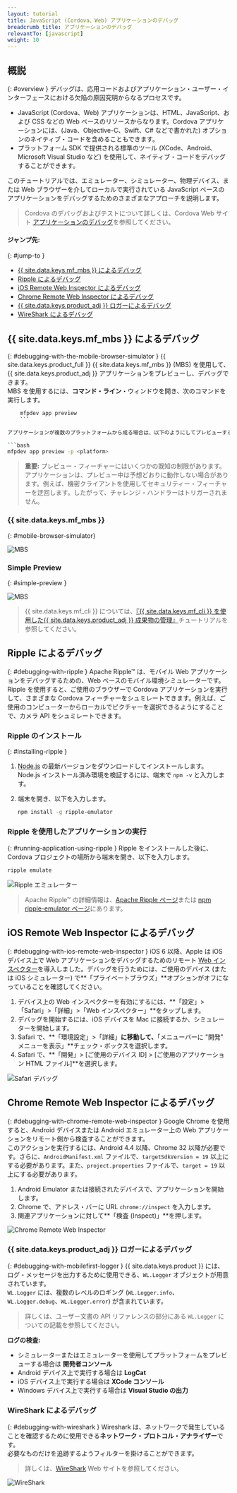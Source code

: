 ```yaml
---
layout: tutorial
title: JavaScript (Cordova、Web) アプリケーションのデバッグ
breadcrumb_title: アプリケーションのデバッグ        
relevantTo: [javascript]
weight: 10
---
```

<!-- NLS_CHARSET=UTF-8 -->
## 概説
{: #overview }
デバッグは、応用コードおよびアプリケーション・ユーザー・インターフェースにおける欠陥の原因究明からなるプロセスです。

* JavaScript (Cordova、Web) アプリケーションは、HTML、JavaScript、および CSS などの Web ベースのリソースからなります。Cordova アプリケーションには、(Java、Objective-C、Swift、C# などで書かれた) オプションのネイティブ・コードを含めることもできます。
* プラットフォーム SDK で提供される標準のツール (XCode、Android、Microsoft Visual Studio など) を使用して、ネイティブ・コードをデバッグすることができます。

このチュートリアルでは、エミュレーター、シミュレーター、物理デバイス、または Web ブラウザーを介してローカルで実行されている JavaScript ベースのアプリケーションをデバッグするためのさまざまなアプローチを説明します。 

> Cordova のデバッグおよびテストについて詳しくは、Cordova Web サイト [アプリケーションのデバッグ](https://cordova.apache.org/docs/en/latest/guide/next/index.html#link-testing-on-a-simulator-vs-on-a-real-device)を参照してください。

#### ジャンプ先:
{: #jump-to }

* [{{ site.data.keys.mf_mbs }} によるデバッグ](#debugging-with-the-mobile-browser-simulator)
* [Ripple によるデバッグ](#debugging-with-ripple)
* [iOS Remote Web Inspector によるデバッグ](#debugging-with-ios-remote-web-inspector)
* [Chrome Remote Web Inspector によるデバッグ](#debugging-with-chrome-remote-web-inspector)
* [{{ site.data.keys.product_adj }} ロガーによるデバッグ](#debugging-with-mobilefirst-logger)
* [WireShark によるデバッグ](#debugging-with-wireshark)

## {{ site.data.keys.mf_mbs }} によるデバッグ
{: #debugging-with-the-mobile-browser-simulator }
{{ site.data.keys.product_full }} {{ site.data.keys.mf_mbs }} (MBS) を使用して、{{ site.data.keys.product_adj }} アプリケーションをプレビューし、デバッグできます。  
MBS を使用するには、**コマンド・ライン**・ウィンドウを開き、次のコマンドを実行します。

```bash
    mfpdev app preview
    ```

アプリケーションが複数のプラットフォームから成る場合は、以下のようにしてプレビューするプラットフォームを指定します。

```bash
mfpdev app preview -p <platform>
```

> <span class="glyphicon glyphicon-exclamation-sign" aria-hidden="true"></span> **重要:** プレビュー・フィーチャーにはいくつかの既知の制限があります。アプリケーションは、プレビュー中は予想どおりに動作しない場合があります。例えば、機密クライアントを使用してセキュリティー・フィーチャーを迂回します。したがって、チャレンジ・ハンドラーはトリガーされません。

### {{ site.data.keys.mf_mbs }}
{: #mobile-browser-simulator}

![MBS](mbs.png)

### Simple Preview
{: #simple-preview }

![MBS](simple.png)

> {{ site.data.keys.mf_cli }} については、[『{{ site.data.keys.mf_cli }} を使用した{{ site.data.keys.product_adj }} 成果物の管理』](../using-mobilefirst-cli-to-manage-mobilefirst-artifacts)チュートリアルを参照してください。

## Ripple によるデバッグ
{: #debugging-with-ripple }
Apache Ripple™ は、モバイル Web アプリケーションをデバッグするための、Web ベースのモバイル環境シミュレーターです。  
Ripple を使用すると、ご使用のブラウザーで Cordova アプリケーションを実行して、さまざまな Cordova フィーチャーをシュミレートできます。例えば、ご使用のコンピューターからローカルでピクチャーを選択できるようにすることで、カメラ  API をシュミレートできます。  

### Ripple のインストール
{: #installing-ripple }

1. [Node.js](https://nodejs.org/en/) の最新バージョンをダウンロードしてインストールします。
Node.js インストール済み環境を検証するには、端末で `npm -v` と入力します。
2. 端末を開き、以下を入力します。

   ```bash
   npm install -g ripple-emulator
   ```

### Ripple を使用したアプリケーションの実行
{: #running-application-using-ripple }
Ripple をインストールした後に、Cordova プロジェクトの場所から端末を開き、以下を入力します。

```bash
ripple emulate
```

![Ripple エミュレーター](Ripple2.png)

> Apache Ripple™ の詳細情報は、[Apache Ripple ページ](http://ripple.incubator.apache.org/)または [npm ripple-emulator ページ](https://www.npmjs.com/package/ripple-emulator)にあります。

## iOS Remote Web Inspector によるデバッグ
{: #debugging-with-ios-remote-web-inspector }
iOS 6 以降、Apple は iOS デバイス上で Web アプリケーションをデバッグするためのリモート [Web インスペクター](https://developer.apple.com/safari/tools/)を導入しました。デバッグを行うためには、ご使用のデバイス (または iOS シミュレーター) で**「プライベートブラウズ」**オプションがオフになっていることを確認してください。  

1. デバイス上の Web インスペクターを有効にするには、**「設定」>「Safari」>「詳細」>「Web インスペクター」**をタップします。
2. デバッグを開始するには、iOS デバイスを Mac に接続するか、シミュレーターを開始します。
3. Safari で、**「環境設定」>「詳細」**に移動して、**「メニューバーに "開発" メニューを表示」**チェック・ボックスを選択します。
4. Safari で、**「開発」> [ご使用のデバイス ID] > [ご使用のアプリケーション HTML ファイル]**を選択します。

![Safari デバッグ](safari-debugging.png)

## Chrome Remote Web Inspector によるデバッグ
{: #debugging-with-chrome-remote-web-inspector }
Google Chrome を使用すると、Android デバイスまたは Android エミュレーター上の Web アプリケーションをリモート側から検査することができます。  
このアクションを実行するには、Android 4.4 以降、Chrome 32 以降が必要です。さらに、`AndroidManifest.xml` ファイルで、`targetSdkVersion = 19` 以上にする必要があります。また、`project.properties` ファイルで、`target = 19` 以上にする必要があります。

1. Android Emulator または接続されたデバイスで、アプリケーションを開始します。
2. Chrome で、アドレス・バーに URL `chrome://inspect` を入力します。
3. 関連アプリケーションに対して**「検査 (Inspect)」**を押します。

![Chrome Remote Web Inspector](Chrome-Remote-Web-Inspector.png)

### {{ site.data.keys.product_adj }} ロガーによるデバッグ
{: #debugging-with-mobilefirst-logger }
{{ site.data.keys.product }} には、ログ・メッセージを出力するために使用できる、`WL.Logger` オブジェクトが用意されています。  
`WL.Logger` には、複数のレベルのロギング (`WL.Logger.info`、`WL.Logger.debug`、`WL.Logger.error`) が含まれています。

> 詳しくは、ユーザー文書の API リファレンスの部分にある `WL.Logger` についての記載を参照してください。

**ログの検査:**

* シミュレーターまたはエミュレーターを使用してプラットフォームをプレビューする場合は **開発者コンソール**
* Android デバイス上で実行する場合は **LogCat**
* iOS デバイス上で実行する場合は **XCode コンソール**
* Windows デバイス上で実行する場合は **Visual Studio の出力**

### WireShark によるデバッグ
{: #debugging-with-wireshark }
Wireshark は、ネットワークで発生していることを確認するために使用できる**ネットワーク・プロトコル・アナライザー**です。  
必要なものだけを追跡するようフィルターを掛けることができます。  

> 詳しくは、[WireShark](http://www.wireshark.org) Web サイトを参照してください。

![WireShark](wireshark.png)
